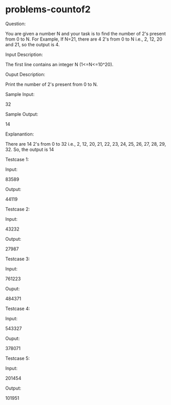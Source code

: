 # problems-countof2

Question:

You are given a number N and your task is to find the number of 2's present from 0 to N.
For Example,
If N=21, there are 4 2's from 0 to N i.e., 2, 12, 20 and 21, so the output is 4.

Input Description:

The first line contains an integer N (1<=N<=10^20).

Ouput Description:

Print the number of 2's present from 0 to N.

Sample Input:

32

Sample Output:

14

Explanantion:

There are 14 2's from 0 to 32 i.e., 2, 12, 20, 21, 22, 23, 24, 25, 26, 27, 28, 29, 32. So, the output is 14

Testcase 1:

Input:

83589

Output:

44119

Testcase 2:

Input:

43232

Output:

27987

Testcase 3:

Input:

761223

Ouput:

484371

Testcase 4:

Input:

543327

Ouput:

378071

Testcase 5:

Input:

201454

Output:

101951

